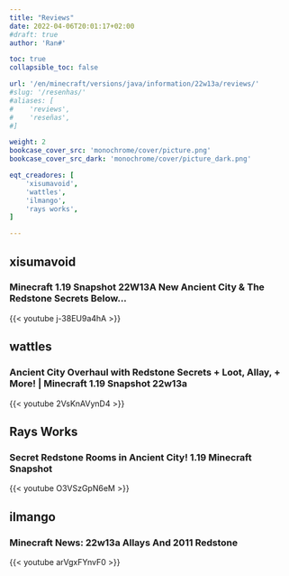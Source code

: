 ```yaml
---
title: "Reviews"
date: 2022-04-06T20:01:17+02:00
#draft: true
author: 'Ran#'

toc: true
collapsible_toc: false

url: '/en/minecraft/versions/java/information/22w13a/reviews/'
#slug: '/resenhas/'
#aliases: [
#    'reviews',
#    'reseñas',
#]

weight: 2
bookcase_cover_src: 'monochrome/cover/picture.png'
bookcase_cover_src_dark: 'monochrome/cover/picture_dark.png'

eqt_creadores: [
    'xisumavoid',
    'wattles',
    'ilmango',
    'rays works',
]

---
```


## xisumavoid
### Minecraft 1.19 Snapshot 22W13A New Ancient City & The Redstone Secrets Below...
{{< youtube j-38EU9a4hA >}}

## wattles
### Ancient City Overhaul with Redstone Secrets + Loot, Allay, + More! | Minecraft 1.19 Snapshot 22w13a
{{< youtube 2VsKnAVynD4 >}}

## Rays Works
### Secret Redstone Rooms in Ancient City! 1.19 Minecraft Snapshot
{{< youtube O3VSzGpN6eM >}}

## ilmango
### Minecraft News: 22w13a Allays And 2011 Redstone
{{< youtube arVgxFYnvF0 >}}
